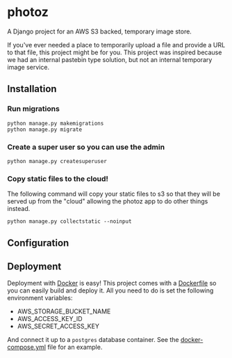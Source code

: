 # photoz

A Django project for an AWS S3 backed, temporary image store.

If you've ever needed a place to temporarily upload a file and provide a
URL to that file, this project might be for you. This project was inspired
because we had an internal pastebin type solution, but not an internal
temporary image service.

## Installation

### Run migrations

    python manage.py makemigrations
    python manage.py migrate

### Create a super user so you can use the admin

    python manage.py createsuperuser

### Copy static files to the cloud!

The following command will copy your static files to s3 so that they will be
served up from the "cloud" allowing the photoz app to do other things instead.

    python manage.py collectstatic --noinput

## Configuration



## Deployment

Deployment with [Docker](https://www.docker.com/) is easy! This project comes
with a [Dockerfile](Dockerfile) so you can easily build and deploy it. All
you need to do is set the following environment variables:

* AWS_STORAGE_BUCKET_NAME
* AWS_ACCESS_KEY_ID
* AWS_SECRET_ACCESS_KEY

And connect it up to a `postgres` database container. See the
[docker-compose.yml](docker-compose.yml) file for an example.
